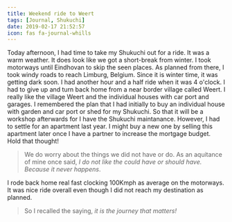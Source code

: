 ```yaml
---
title: Weekend ride to Weert
tags: [Journal, Shukuchi]
date: 2019-02-17 21:52:57
icon: fas fa-journal-whills
---
```


Today afternoon, I had time to take my Shukuchi out for a ride. It was a warm weather. It does look like we got a short-break from winter. I took motorways until Eindhovan to skip the seen places. As planned from there, I took windy roads to reach Limburg, Belgium. Since it is winter time, it was getting dark soon. I had another hour and a half ride when it was 4 o'clock. I had to give up and turn back home from a near border village called Weert. I really like the village Weert and the individual houses with car port and garages. I remembered the plan that I had initially to buy an individual house with garden and car port or shed for my Shukuchi. So that it will be a workshop afterwards for I have the Shukuchi maintanance. However, I had to settle for an apartment last year. I might buy a new one by selling this apartment later once I have a partner to increase the mortgage budget. Hold that thought!

> We do worry about the things we did not have or do. As an aquitance of mine once said, *I do not like the could have or should have. Because it never happens*.

I rode back home real fast clocking 100Kmph as average on the motorways. It was nice ride overall even though I did not reach my destination as planned.

> So I recalled the saying, *it is the journey that matters!*
